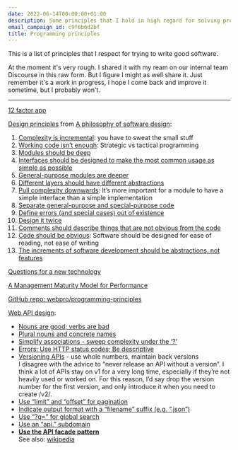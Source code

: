 ```yaml
---
date: 2022-06-14T00:00:00+01:00
description: Some principles that I hold in high regard for solving problems well in programming
email_campaign_id: c9f6b6d2bf
title: Programming principles
---
```


This is a list of principles that I respect for trying to write good software.

At the moment it's very rough. I shared it with my ream on our internal team Discourse in this raw form. But I figure I might as well share it. Just remember it's a work in progress, I hope I come back and improve it sometime, but I probably won't.

---

[12 factor app](https://12factor.net/)

[Design principles](https://milkov.tech/assets/psd.pdf#page=185) from [A philosophy of software design](https://milkov.tech/assets/psd.pdf):

1. [Complexity is incremental](https://milkov.tech/assets/psd.pdf#page=24): you have to sweat the small stuff
2. [Working code isn’t enough](https://milkov.tech/assets/psd.pdf#page=25): Strategic vs tactical programming
3. [Modules should be deep](https://milkov.tech/assets/psd.pdf#page=31)
4. [Interfaces should be designed to make the most common usage as simple as possible](https://milkov.tech/assets/psd.pdf#page=39)
5. [General-purpose modules are deeper](https://milkov.tech/assets/psd.pdf#page=50)
6. [Different layers should have different abstractions](https://milkov.tech/assets/psd.pdf#page=56)
7. [Pull complexity downwards](https://milkov.tech/assets/psd.pdf#page=65): It’s more important for a module to have a simple interface than a simple implementation
8. [Separate general-purpose and special-purpose code](https://milkov.tech/assets/psd.pdf#page=72)
9. [Define errors (and special cases) out of existence](https://milkov.tech/assets/psd.pdf#page=88)
10. [Design it twice](https://milkov.tech/assets/psd.pdf#page=99)
11. [Comments should describe things that are not obvious from the code](https://milkov.tech/assets/psd.pdf#page=107)
12. [Code should be obvious](https://milkov.tech/assets/psd.pdf#page=152): Software should be designed for ease of reading, not ease of writing
13. [The increments of software development should be abstractions, not features](https://milkov.tech/assets/psd.pdf#page=162)

[Questions for a new technology](https://kellanem.com/notes/new-tech)

[A Management Maturity Model for Performance](https://infrequently.org/2022/05/performance-management-maturity/)

[GitHub repo: webpro/programming-principles](https://github.com/webpro/programming-principles)

[Web API design](https://robinwinslow.uk/api-design-ebook-2012-03.pdf):
- [Nouns are good; verbs are bad](https://robinwinslow.uk/api-design-ebook-2012-03.pdf#page=4)
- [Plural nouns and concrete names](https://robinwinslow.uk/api-design-ebook-2012-03.pdf#page=8)
- [Simplify associations - sweep complexity under the ‘?’](https://robinwinslow.uk/api-design-ebook-2012-03.pdf#page=9)
- [Errors: Use HTTP status codes; Be descriptive](https://robinwinslow.uk/api-design-ebook-2012-03.pdf#page=11)
- [Versioning APIs](https://robinwinslow.uk/api-design-ebook-2012-03.pdf#page=14) - use whole numbers, maintain back versions  
  I disagree with the advice to “never release an API without a version”. I think a lot of APIs stay on v1 for a very long time, especially if they’re not heavily used or worked on. For this reason, I’d say drop the version number for the first version, and  only introduce it when you need to create /v2/.
- [Use “limit” and “offset” for pagination](https://robinwinslow.uk/api-design-ebook-2012-03.pdf#page=17)
- [Indicate output format with a “filename” suffix (e.g. “.json”)](https://robinwinslow.uk/api-design-ebook-2012-03.pdf#page=20)
- [Use “?q=” for global search](https://robinwinslow.uk/api-design-ebook-2012-03.pdf#page=22)
- [Use an “api.” subdomain](https://robinwinslow.uk/api-design-ebook-2012-03.pdf#page=23)
- [**Use the API facade pattern**](https://robinwinslow.uk/api-design-ebook-2012-03.pdf#page=34)  
  See also: [wikipedia](https://en.wikipedia.org/wiki/Facade_pattern)
